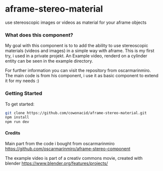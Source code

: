 # aframe-stereo-material

use stereoscopic images or videos as material for your aframe objects

### What does this component?

My goal with this component is to to add the ability to use stereoscopic materials (videos and images) in
a simple way with aframe. This is my first try, i used in a private projekt. An Example video, renderd on a
cylinder entity can be seen in the example directory.

For further information you can visit the repository from oscarmarinmiro. The main code is from his component,
i use it as basic component to extend it for my needs :)   

### Getting Started

To get started:

```bash
git clone https://github.com/cowonacid/aframe-stereo-material.git
npm install
npm run dev
```

#### Credits

Main part from the code i bought from oscarmarinmiro https://github.com/oscarmarinmiro/aframe-stereo-component

The example video is part of a creativ commons movie, created with blender https://www.blender.org/features/projects/
